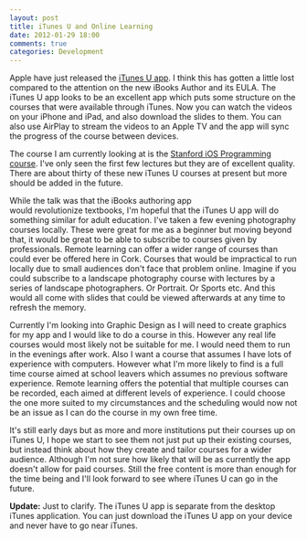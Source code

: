 ```yaml
--- 
layout: post
title: iTunes U and Online Learning
date: 2012-01-29 18:00
comments: true
categories: Development
---
```

Apple have just released the [iTunes U app](http://itunes.apple.com/ie/app/itunes-u/id490217893?mt=8). I think this has gotten a little lost compared to the attention on the new iBooks Author and its EULA. The iTunes U app looks to be an excellent app which puts some structure on the courses that were available through iTunes. Now you can watch the videos on your iPhone and iPad, and also download the slides to them. You can also use AirPlay to stream the videos to an Apple TV and the app will sync the progress of the course between devices.

The course I am currently looking at is the [Stanford iOS Programming course](http://itunes.apple.com/ie/course/ipad-iphone-app-development/id495052415). I've only seen the first few lectures but they are of excellent quality. There are about thirty of these new iTunes U courses at present but more should be added in the future.

While the talk was that the iBooks authoring app would revolutionize textbooks, I'm hopeful that the iTunes U app will do something similar for adult education. I've taken a few evening photography courses locally. These were great for me as a beginner but moving beyond that, it would be great to be able to subscribe to courses given by professionals. Remote learning can offer a wider range of courses than could ever be offered here in Cork. Courses that would be impractical to run locally due to small audiences don't face that problem online. Imagine if you could subscribe to a landscape photography course with lectures by a series of landscape photographers. Or Portrait. Or Sports etc. And this would all come with slides that could be viewed afterwards at any time to refresh the memory.

Currently I'm looking into Graphic Design as I will need to create graphics for my app and I would like to do a course in this. However any real life courses would most likely not be suitable for me. I would need them to run in the evenings after work. Also I want a course that assumes I have lots of experience with computers. However what I'm more likely to find is a full time course aimed at school leavers which assumes no previous software experience. Remote learning offers the potential that multiple courses can be recorded, each aimed at different levels of experience. I could choose the one more suited to my circumstances and the scheduling would now not be an issue as I can do the course in my own free time.

It's still early days but as more and more institutions put their courses up on iTunes U, I hope we start to see them not just put up their existing courses, but instead think about how they create and tailor courses for a wider audience. Although I'm not sure how likely that will be as currently the app doesn't allow for paid courses. Still the free content is more than enough for the time being and I'll look forward to see where iTunes U can go in the future.

__Update:__ Just to clarify. The iTunes U app is separate from the desktop iTunes application. You can just download the iTunes U app on your device and never have to go near iTunes.
